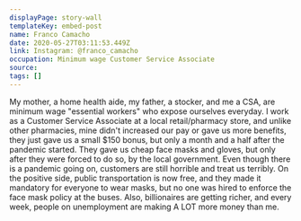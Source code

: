 ```yaml
---
displayPage: story-wall
templateKey: embed-post
name: Franco Camacho
date: 2020-05-27T03:11:53.449Z
link: Instagram: @franco_camacho
occupation: Minimum wage Customer Service Associate
source: 
tags: []
---
```

My mother, a home health aide, my father, a stocker, and me a CSA, are minimum wage "essential workers" who expose ourselves everyday. I work as a Customer Service Associate at a local retail/pharmacy store, and unlike other pharmacies, mine didn't increased our pay or gave us more benefits, they just gave us a small $150 bonus, but only a month and a half after the pandemic started.
They gave us cheap face masks and gloves, but only after they were forced to do so, by the local government. Even though there is a pandemic going on, customers are still horrible and treat us terribly. On the positive side, public transportation is now free, and they made it mandatory for everyone to wear masks, but no one was hired to enforce the face mask policy at the buses. Also, billionaires are getting richer, and every week, people on unemployment are making A LOT more money than me.
